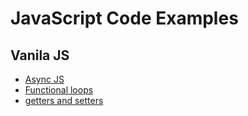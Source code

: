 # JavaScript Code Examples

## Vanila JS

- [Async JS](https://github.com/rkutsel/JavaScript-Examples/blob/main/vanila-js/async.js)
- [Functional loops](https://github.com/rkutsel/JavaScript-Examples/blob/main/vanila-js/functional-loops.js)
- [getters and setters](https://github.com/rkutsel/JavaScript-Examples/blob/main/vanila-js/getters-setters.js)
